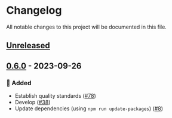 # Changelog

All notable changes to this project will be documented in this file.

## [Unreleased](https://github.com/figuren-theater/ft-network-block-editor/compare/0.6.0...HEAD)

## [0.6.0](https://github.com/figuren-theater/ft-network-block-editor/compare/0.5.0...0.6.0) - 2023-09-26

### 🚀 Added

- Establish quality standards ([#78](https://github.com/figuren-theater/ft-network-block-editor/pull/78))
- Develop ([#38](https://github.com/figuren-theater/ft-network-block-editor/pull/38))
- Update dependencies (using `npm run update-packages`) ([#8](https://github.com/figuren-theater/ft-network-block-editor/pull/8))
